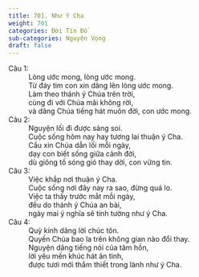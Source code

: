 ```yaml
---
title: 701. Như Ý Cha
weight: 701
categories: Đời Tín Đồ
sub-categories: Nguyện Vọng
draft: false
---
```

<dl><dt>Câu 1:</dt><dd data-verse="1">Lòng ước mong, lòng ước mong. <br/>Từ đáy tim con xin dâng lên lòng ước mong. <br/>Làm theo thánh ý Chúa trên trời, <br/>cùng đi với Chúa mãi không rời, <br/>và dâng Chúa tiếng hát muôn đời, con ước mong. </dd><dt>Câu 2:</dt><dd data-verse="2">Nguyện lối đi được sáng soi. <br/>Cuộc sống hôm nay hay tương lai thuận ý Cha. <br/>Cầu xin Chúa dẫn lối mỗi ngày, <br/>dạy con biết sống giữa cảnh đời, <br/>dù giông tố sóng gió thay dời, con vững tin. </dd><dt>Câu 3:</dt><dd data-verse="3">Việc khắp nơi thuận ý Cha. <br/>Cuộc sống nơi đây nay ra sao, đừng quá lo. <br/>Việc ta thấy trước mắt mỗi ngày, <br/>đều do thánh ý Chúa an bài, <br/>ngày mai ý nghĩa sẽ tinh tường như ý Cha. </dd><dt>Câu 4:</dt><dd data-verse="4">Quỳ kính dâng lời chúc tôn. <br/>Quyền Chúa bao la trên không gian nào đổi thay. <br/>Nguyện dâng tiếng nói của tâm hồn, <br/>lời yêu mến khúc hát ân tình, <br/>được tươi mới thắm thiết trong lành như ý Cha. </dd></dl>